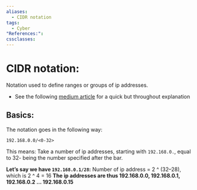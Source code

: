 ```yaml
---
aliases:
  - CIDR notation
tags:
  - Cyber
"References:": 
cssclasses:
---
```

# CIDR notation:
Notation used to define ranges or groups of ip addresses. 
+ See the following [medium article](https://medium.com/gitconnected/the-24-in-192-168-0-0-24-explained-in-30-seconds-b0ed6cb635c7) for a quick but throughout explanation
## Basics: 
The notation goes in the following way: 
``` Shell
192.168.0.0/<0-32>
```

This means: Take a number of ip addresses, starting with `192.168.0.`, equal to 32-<number> being <number> the number specified after the bar. 

**Let’s say we have `192.168.0.1/28`:**
Number of ip address = 2 ^ (32–28), which is 2 ^ 4 = 16
**The ip addresses are thus 192.168.0.0, 192.168.0.1, 192.168.0.2 … 192.168.0.15**

